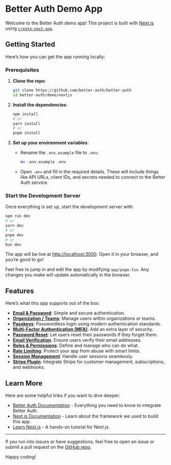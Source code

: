 # Better Auth Demo App

Welcome to the Better Auth demo app! This project is built with [Next.js](https://nextjs.org) using [`create-next-app`](https://nextjs.org/docs/app/api-reference/cli/create-next-app).

## Getting Started

Here’s how you can get the app running locally:

### Prerequisites

1. **Clone the repo**:

   ```bash
   git clone https://github.com/better-auth/better-auth
   cd better-auth/demo/nextjs
   ```

2. **Install the dependencies**:

   ```bash
   npm install
   # or
   yarn install
   # or
   pnpm install
   ```

3. **Set up your environment variables**:

   - Rename the `.env.example` file to `.env`:

     ```bash
     mv .env.example .env
     ```

   - Open `.env` and fill in the required details. These will include things like API URLs, client IDs, and secrets needed to connect to the Better Auth service.

### Start the Development Server

Once everything is set up, start the development server with:

```bash
npm run dev
# or
yarn dev
# or
pnpm dev
# or
bun dev
```

The app will be live at [http://localhost:3000](http://localhost:3000). Open it in your browser, and you’re good to go!

Feel free to jump in and edit the app by modifying `app/page.tsx`. Any changes you make will update automatically in the browser.

## Features

Here’s what this app supports out of the box:

- **[Email & Password](https://www.better-auth.com/docs/basic-usage#email-password)**: Simple and secure authentication.
- **[Organization / Teams](https://www.better-auth.com/docs/plugins/organization)**: Manage users within organizations or teams.
- **[Passkeys](https://www.better-auth.com/docs/plugins/passkey)**: Passwordless login using modern authentication standards.
- **[Multi-Factor Authentication (MFA)](https://www.better-auth.com/docs/plugins/2fa)**: Add an extra layer of security.
- **[Password Reset](https://www.better-auth.com/docs/concepts/email#password-reset-email)**: Let users reset their passwords if they forget them.
- **[Email Verification](https://www.better-auth.com/docs/concepts/email#email-verification)**: Ensure users verify their email addresses.
- **[Roles & Permissions](https://www.better-auth.com/docs/plugins/admin#role)**: Define and manage who can do what.
- **[Rate Limiting](https://www.better-auth.com/docs/concepts/rate-limit)**: Protect your app from abuse with smart limits.
- **[Session Management](https://www.better-auth.com/docs/concepts/session-management)**: Handle user sessions seamlessly.
- **[Stripe Plugin](https://www.better-auth.com/docs/plugins/stripe)**: Integrate Stripe for customer management, subscriptions, and webhooks.

## Learn More

Here are some helpful links if you want to dive deeper:

- [Better Auth Documentation](https://better-auth.com/docs) - Everything you need to know to integrate Better Auth.
- [Next.js Documentation](https://nextjs.org/docs) - Learn about the framework we used to build this app.
- [Learn Next.js](https://nextjs.org/learn) - A hands-on tutorial for Next.js.

---

If you run into issues or have suggestions, feel free to open an issue or submit a pull request on the [GitHub repo](https://github.com/better-auth/better-auth).

Happy coding!
